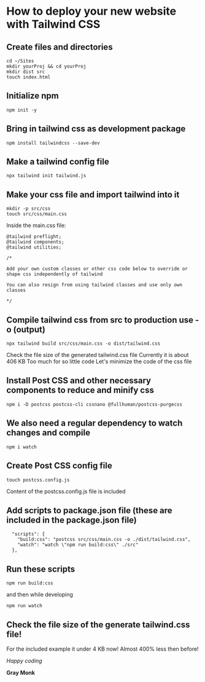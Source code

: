 # How to deploy your new website with Tailwind CSS

## Create files and directories

```
cd ~/Sites
mkdir yourProj && cd yourProj
mkdir dist src
touch index.html
```

## Initialize npm

`npm init -y`

## Bring in tailwind css as development package

`npm install tailwindcss --save-dev`

## Make a tailwind config file

`npx tailwind init tailwind.js`

## Make your css file and import tailwind into it

```
mkdir -p src/css
touch src/css/main.css
```

Inside the main.css file:

```
@tailwind preflight;
@tailwind components;
@tailwind utilities;

/*

Add your own custom classes or other css code below to override or shape css independently of tailwind

You can also resign from using tailwind classes and use only own classes

*/

```

## Compile tailwind css from src to production use -o (output)

`npx tailwind build src/css/main.css -o dist/tailwind.css`

Check the file size of the generated tailwind.css file
Currently it is about 406 KB
Too much for so little code
Let's minimize the code of the css file

## Install Post CSS and other necessary components to reduce and minify css

`npm i -D postcss postcss-cli cssnano @fullhuman/postcss-purgecss`

## We also need a regular dependency to watch changes and compile

`npm i watch`

## Create Post CSS config file

`touch postcss.config.js`

Content of the postcss.config.js file is included

## Add scripts to package.json file (these are included in the package.json file)

```
  "scripts": {
    "build:css": "postcss src/css/main.css -o ./dist/tailwind.css",
    "watch": "watch \"npm run build:css\" ./src"
  },
```

## Run these scripts

`npm run build:css`

and then while developing

`npm run watch`

## Check the file size of the generate tailwind.css file!

For the included example it under 4 KB now!
Almost 400% less then before!

_Happy coding_

**Gray Monk**
